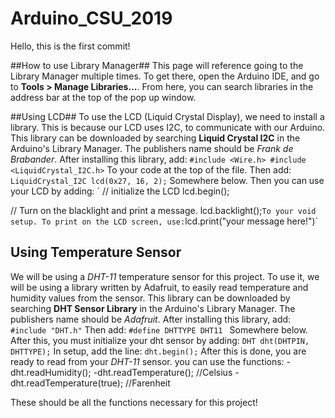# Arduino_CSU_2019

Hello, this is the first commit!

##How to use Library Manager##
This page will reference going to the Library Manager multiple times. To get there, open the Arduino IDE, and go to **Tools > Manage Libraries...**. From here, you can search libraries in the address bar at the top of the pop up window.

##Using LCD##
To use the LCD (Liquid Crystal Display), we need to install a library. This is because our LCD uses I2C, to communicate with our Arduino. This library can be downloaded by searching **Liquid Crystal I2C** in the Arduino's Library Manager. The publishers name should be *Frank de Brabander*. After installing this library, add:
`#include <Wire.h> #include <LiquidCrystal_I2C.h>`
To your code at the top of the file. Then add:
`LiquidCrystal_I2C lcd(0x27, 16, 2);`
Somewhere below. Then you can use your LCD by adding:
`  // initialize the LCD
  lcd.begin();

  // Turn on the blacklight and print a message.
  lcd.backlight();`
  To your void setup. To print on the LCD screen, use:
  `lcd.print("your message here!")`

## Using Temperature Sensor ##
We will be using a *DHT-11* temperature sensor for this project. To use it, we will be using a library written by Adafruit, to easily read temperature and humidity values from the sensor. This library can be downloaded by searching **DHT Sensor Library** in the Arduino's Library Manager. The publishers name should be *Adafruit*. After installing this library, add:
`#include "DHT.h"`
Then add:
`#define DHTTYPE DHT11 `
Somewhere below. After this, you must initialize your dht sensor by adding:
`DHT dht(DHTPIN, DHTTYPE);`
In setup, add the line:
`dht.begin();`
After this is done, you are ready to read from your *DHT-11* sensor. you can use the functions:
-dht.readHumidity();
-dht.readTemperature(); //Celsius
-dht.readTemperature(true); //Farenheit

These should be all the functions necessary for this project!
